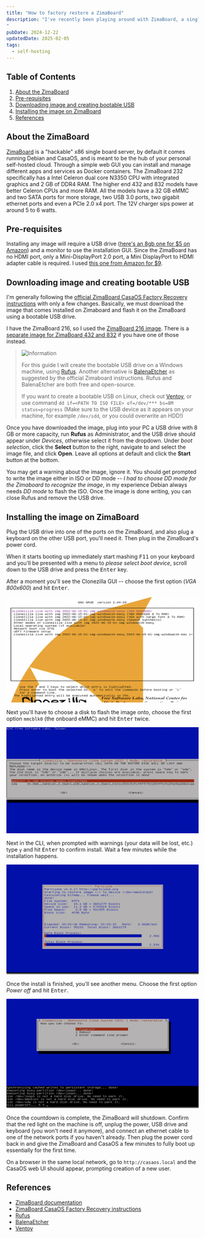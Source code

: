 ```yaml
---
title: "How to factory restore a ZimaBoard"
description: "I've recently been playing around with ZimaBoard, a single board server running Debian and CasaOS. It's a cool little machine, but I accidentally broke something and had to factory reset. It's not a simple option in a some settings menu, the process involves flashing an image on the ZimaBoard, so I wrote down the steps I took.
"
pubDate: 2024-12-22
updatedDate: 2025-02-05
tags:
  - self-hosting
---
```


## Table of Contents

1. [About the ZimaBoard](#about)
2. [Pre-requisites](#pre)
3. [Downloading image and creating bootable USB](#image)
4. [Installing the image on ZimaBoard](#install)
5. [References](#ref)

<div id='about'/>

## About the ZimaBoard

<a href="https://www.zimaspace.com/products/single-board-server" target="_blank">ZimaBoard</a> is a "hackable" x86 single board server, by default it comes running Debian and CasaOS, and is meant to be the hub of your personal self-hosted cloud. Through a simple web GUI you can install and manage different apps and services as Docker containers. The ZimaBoard 232 specifically has a Intel Celeron dual core N3350 CPU with integrated graphics and 2 GB of DDR4 RAM. The higher end 432 and 832 models have better Celeron CPUs and more RAM. All the models have a 32 GB eMMC and two SATA ports for more storage, two USB 3.0 ports, two gigabit ethernet ports and even a PCIe 2.0 x4 port. The 12V charger sips power at around 5 to 6 watts.


<div id='pre'/>

## Pre-requisites

Installing any image will require a USB drive (<a href="https://www.amazon.com/SamData-Swivel-Storage-Indicator-8GB-1Pack/dp/B08CRMBD93" target="_blank">here's an 8gb one for $5 on Amazon</a>) and a monitor to use the installation GUI. Since the ZimaBoard has no HDMI port, only a Mini-DisplayPort 2.0 port, a Mini DisplayPort to HDMI adapter cable is required. I used <a href="https://www.amazon.com/dp/B0757JWW81" target="_blank">this one from Amazon for $9</a>.

<div id='image'/>

## Downloading image and creating bootable USB

I'm generally following the <a href="https://www.zimaspace.com/docs/faq/Restore-factory-settings" target="_blank">official ZimaBoard CasaOS Factory Recovery instructions</a> with only a few changes. Basically, we must download the image that comes installed on Zimaboard and flash it on the ZimaBoard using a bootable USB drive.

I have the ZimaBoard 216, so I used the <a href="https://drive.google.com/file/d/1PFw1JXoimwUvOX9kgkmOSUM0evi_GGxv/view" target="_blank">ZimaBoard 216 image</a>. There is a <a href="https://drive.google.com/file/d/1b-k7d1LzPHNUtem-hOrHB5dDt0_AC6mK/view" target="_blank">separate image for ZimaBoard 432 and 832</a> if you have one of those instead.

> <img src="/assets/info.svg" class="info" loading="lazy" decoding="async" alt="Information">
>
> For this guide I will create the bootable USB drive on a Windows machine, using <a href="https://rufus.ie" target="_blank">Rufus</a>. Another alternative is <a href="https://etcher.balena.io" target="_blank">BalenaEtcher</a> as suggested by the official Zimaboard instructions. Rufus and BalenaEtcher are both free and open-source.
>
> If you want to create a bootable USB on Linux, check out <a href="https://ventoy.net" target="_blank">Ventoy</a>, or use command `dd if=<PATH TO ISO FILE> of=/dev/*** bs=8M status=progress` (Make sure to the USB device as it appears on your machine, for example `/dev/sdd`, or you could overwrite an HDD!)

Once you have downloaded the image, plug into your PC a USB drive with 8 GB or more capacity, run **Rufus** as Administrator, and the USB drive should appear under _Devices_, otherwise select it from the dropdown. Under _boot selection_, click the **Select** button to the right, navigate to and select the image file, and click **Open**. Leave all options at default and click the **Start** button at the bottom.

You may get a warning about the image, ignore it. You should get prompted to write the image either in ISO or DD mode -- _I had to choose DD mode for the Zimaboard to recognize the image_, in my experience Debian always needs _DD mode_ to flash the ISO. Once the image is done writing, you can close Rufus and remove the USB drive.

<div id='install'/>

## Installing the image on ZimaBoard

Plug the USB drive into one of the ports on the ZimaBoard, and also plug a keyboard on the other USB port, you'll need it. Then plug in the ZimaBoard's power cord.

When it starts booting up immediately start mashing <kbd>F11</kbd> on your keyboard and you'll be presented with a menu to _please select boot device_, scroll down to the USB drive and press the <kbd>Enter</kbd> key.

After a moment you'll see the Clonezilla GUI -- choose the first option (_VGA 800x600_) and hit <kbd>Enter</kbd>.

![Clonezilla interface.](../../img/blog/zimaboard1.webp 'Clonezilla interface')

Next you'll have to choose a disk to flash the image onto, choose the first option `mmcblk0` (the onboard eMMC) and hit <kbd>Enter</kbd> twice.

![Choosing media to install image.](../../img/blog/zimaboard2.webp 'Choosing media to install image')

Next in the CLI, when prompted with warnings (your data will be lost, etc.) type `y` and hit <kbd>Enter</kbd> to confirm install. Wait a few minutes while the installation happens.

![Image installation in progress.](../../img/blog/zimaboard3.webp 'Image installation in progress')

Once the install is finished, you'll see another menu. Choose the first option _Power off_ and hit <kbd>Enter</kbd>.

![Image finished installing.](../../img/blog/zimaboard4.webp 'Image finished installing')

Once the countdown is complete, the ZimaBoard will shutdown. Confirm that the red light on the machine is off, unplug the power, USB drive and keyboard (you won't need it anymore), and connect an ethernet cable to one of the network ports if you haven't already. Then plug the power cord back in and give the ZimaBoard and CasaOS a few minutes to fully boot up essentially for the first time.

On a browser in the same local network, go to `http://casaos.local` and the CasaOS web UI should appear, prompting creation of a new user.

<div id='ref'/>

## References

- <a href="https://www.zimaspace.com/docs" target="_blank">ZimaBoard documentation</a>
- <a href="https://www.zimaspace.com/docs/faq/Restore-factory-settings" target="_blank">ZimaBoard CasaOS Factory Recovery instructions</a>
- <a href="https://rufus.ie" target="_blank">Rufus</a>
- <a href="https://etcher.balena.io" target="_blank">BalenaEtcher</a>
- <a href="https://ventoy.net" target="_blank">Ventoy</a>